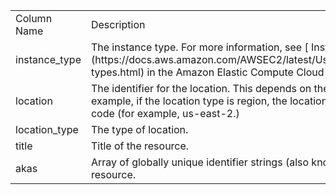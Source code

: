 <table>
	<tr><td>Column Name</td><td>Description</td></tr>
	<tr><td>instance_type</td><td>The instance type. For more information, see [ Instance Types ](https://docs.aws.amazon.com/AWSEC2/latest/UserGuide/instance-types.html) in the Amazon Elastic Compute Cloud User Guide.</td></tr>
	<tr><td>location</td><td>The identifier for the location. This depends on the location type. For example, if the location type is region, the location is the Region code (for example, us-east-2.)</td></tr>
	<tr><td>location_type</td><td>The type of location.</td></tr>
	<tr><td>title</td><td>Title of the resource.</td></tr>
	<tr><td>akas</td><td>Array of globally unique identifier strings (also known as) for the resource.</td></tr>
</table>